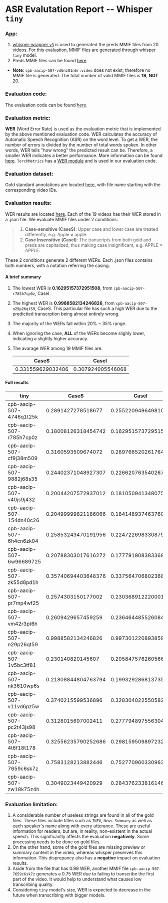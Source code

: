 # ASR Evalutation Report -- Whisper `tiny`

### App:
1. [whisper-wrapper `v3`](https://github.com/clamsproject/app-whisper-wrapper) is used to generated the preds MMIF files from 20 videos. For this evaluation, MMIF files are generated through whisper `tiny` model. 
2. Preds MMIF files can be found [here](https://github.com/clamsproject/aapb-evaluations/tree/2-asr-eval/asr_eval/preds%40whisper-wrapper-tiny%40aapb-collaboration-21).
* **Note**: `cpb-aacip-507-vd6nz81n6r.video` does not exist, therefore no MMIF file is generated. The total number of valid MMIF files is **19**, **NOT** 20.

### Evaluation code: 
The evaluation code can be found [here](https://github.com/clamsproject/aapb-evaluations/tree/2-asr-eval/asr_eval).

### Evaluation metric: 
**WER** (Word Error Rate) is used as the evaluation metric that is implemented by the above mentioned evaluation code. WER calculates the accuracy of Automatic Speech Recognition (ASR) on the word level. To get a WER, the number of errors is divided by the number of total words spoken. In other words, WER tells "how wrong" the predicted result can be. Therefore, a smaller WER indicates a better performance. More information can be found [here](https://en.wikipedia.org/wiki/Word_error_rate).
`TorchMetrics` has a [WER module](https://torchmetrics.readthedocs.io/en/stable/text/word_error_rate.html) and is used in our evaluation code.

### Evaluation dataset: 
Gold standard annotations are located [here](https://github.com/clamsproject/aapb-collaboration/tree/21-undocumented-changes/21), with file name starting with the corresponding video IDs.

### Evaluation results: 
WER results are located [here](https://github.com/clamsproject/aapb-evaluations/tree/2-asr-eval/asr_eval/wer_results). Each of the 19 videos has their WER stored in a .json file.
We evaluate MMIF files under 2 conditions:
>1. **Case-sensitive (CaseS)**: Upper case and lower case are treated differently, e.g. Apple ≠ apple. 
>2. **Case Insensitive (CaseI)**: The transcripts from both gold and preds are capitalized, thus making case insignificant, e.g. APPLE = APPLE.

These 2 conditions generate 2 different WERs. Each .json files contains both numbers, with a notation referring the casing.

#### A brief summary
1. The lowest WER is **0.16295157372951508**, from `cpb-aacip-507-r785h7cp0z`, CaseI.
2. The highest WER is **0.9988582134246826**, from `cpb-aacip-507-n29p26qt59`, CaseS. This particular file has such a high WER due to the predictied transcrption being almost entirely wrong.
3. The majority of the WERs fall within 20% ~ 35% range.
4. When ignoring the case, **ALL** of the WERs become slighly lower, indicating a slightly higher accuracy.
5. The avarage WER among 19 MMIF files are:
   
    | CaseS | CaseI |
    | :---: | :---: |
    | 0.331559629032486 | 0.307924005546068 |

#### Full results
| tiny | CaseS | CaseI |
| --- | --- | --- |
| cpb-aacip-507-4746q1t25k | 0.2891427278518677 | 0.2552209496498108 |
| cpb-aacip-507-r785h7cp0z | 0.18008126318454742 | 0.16295157372951508 |
| cpb-aacip-507-cf9j38m509 | 0.3160593509674072 | 0.2897665202617645 |
| cpb-aacip-507-9882j68s35 | 0.24402371048927307 | 0.22662076354026794 |
| cpb-aacip-507-v40js9j432 | 0.20044207572937012 | 0.18105094134807587 |
| cpb-aacip-507-154dn40c26 | 0.20499999821186066 | 0.18414893746376038 |
| cpb-aacip-507-6h4cn6zk04 | 0.25853243470191956 | 0.2247226983308792 |
| cpb-aacip-507-6w96689725 | 0.20788303017616272 | 0.17779190838336945 |
| cpb-aacip-507-zk55d8pd1h | 0.35740694403648376 | 0.33756470680236816 |
| cpb-aacip-507-pr7mp4wf25 | 0.2574303150177002 | 0.23036891222000122 |
| cpb-aacip-507-vm42r3pt6h | 0.2609429657459259 | 0.2364644855260849 |
| cpb-aacip-507-n29p26qt59 | 0.9988582134246826 | 0.9973012208938599 |
| cpb-aacip-507-1v5bc3tf81 | 0.230140820145607 | 0.2058475762605667 |
| cpb-aacip-507-nk3610wp6s | 0.21808844804763794 | 0.19932928681373596 |
| cpb-aacip-507-v11vd6pz5w | 0.3740215599536896 | 0.3283040225505829 |
| cpb-aacip-507-pc2t43js98 | 0.3128015697002411 | 0.27779489755630493 |
| cpb-aacip-507-4t6f18t178 | 0.32556235790252686 | 0.29815950989723206 |
| cpb-aacip-507-7659c6sk7z | 0.7583128213882446 | 0.7527709603309631 |
| cpb-aacip-507-zw18k75z4h | 0.3049023449420929 | 0.28437623381614685 |


### Evaluation limitation: 
1. A considerable number of useless strings are found in all of the gold files. These files include titles such as `INFO`, `News Summary` as well as each speaker's name along with every utterance. These are useful information for readers, but are, in reality, non-existent in the actual speech. This significantly affects the evaluation **negatively**. Some processing needs to be done on gold files.
2. On the other hand, some of the gold files are missing preview or summary content in the video, whereas whisper preserves this information. This disprepancy also has a **negative** impact on evaluation results. 
3. Aside from the file that has 0.99 WER, another MMIF file `cpb-aacip-507-7659c6sk7z` generates a 0.75 WER due to failing to transcribe the first part of the video. It would help to understand what causes low transcribing quality.
4. Considering `tiny` model's size, WER is expected to decrease in the future when transcribing with bigger models.
